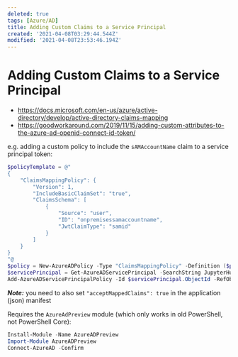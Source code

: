 ```yaml
---
deleted: true
tags: [Azure/AD]
title: Adding Custom Claims to a Service Principal
created: '2021-04-08T03:29:44.544Z'
modified: '2021-04-08T23:53:46.194Z'
---
```


# Adding Custom Claims to a Service Principal

* https://docs.microsoft.com/en-us/azure/active-directory/develop/active-directory-claims-mapping
* https://goodworkaround.com/2019/11/15/adding-custom-attributes-to-the-azure-ad-openid-connect-id-token/

e.g. adding a custom policy to include the `sAMAccountName` claim to a service principal token:
```powershell
$policyTemplate = @"
{
    "ClaimsMappingPolicy": {
        "Version": 1,
        "IncludeBasicClaimSet": "true",
        "ClaimsSchema": [
            {
                "Source": "user",
                "ID": "onpremisessamaccountname",
                "JwtClaimType": "samid"
            }
        ]
    }
}
"@
$policy = New-AzureADPolicy -Type "ClaimsMappingPolicy" -Definition ($policyTemplate) -DisplayName "sAMAccountName"
$servicePrincipal = Get-AzureADServicePrincipal -SearchString JupyterHub
Add-AzureADServicePrincipalPolicy -Id $servicePrincipal.ObjectId -RefObjectId $policy.Id
```
***Note:*** you need to also set `"acceptMappedClaims": true` in the application (json) manifest

Requires the `AzureAdPreview` module (which only works in old PowerShell, not PowerShell Core):
```powershell
Install-Module -Name AzureADPreview
Import-Module AzureADPreview
Connect-AzureAD -Confirm
```

